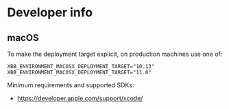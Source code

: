 # Developer info

## macOS

To make the deployment target explicit, on
production machines use one of:

```
XBB_ENVIRONMENT_MACOSX_DEPLOYMENT_TARGET="10.13"
XBB_ENVIRONMENT_MACOSX_DEPLOYMENT_TARGET="11.0"
```

Minimum requirements and supported SDKs:

- <https://developer.apple.com/support/xcode/>
